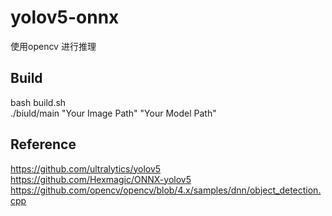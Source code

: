 # yolov5-onnx
使用opencv 进行推理

## Build
bash build.sh  
./biuld/main "Your Image Path" "Your Model Path"

## Reference
https://github.com/ultralytics/yolov5  
https://github.com/Hexmagic/ONNX-yolov5  
https://github.com/opencv/opencv/blob/4.x/samples/dnn/object_detection.cpp
